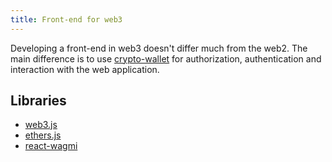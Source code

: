 ```yaml
---
title: Front-end for web3
---
```


Developing a front-end in web3 doesn't differ much from the web2. The main difference is to use [crypto-wallet](/knowledge/web3/crypto-wallet.md) for authorization, authentication and interaction with the web application.

## Libraries

- [web3.js](https://web3js.readthedocs.io/en/v1.8.0/)
- [ethers.js](/knowledge/web3/frontend/ethers.md)
- [react-wagmi](https://wagmi.sh)
